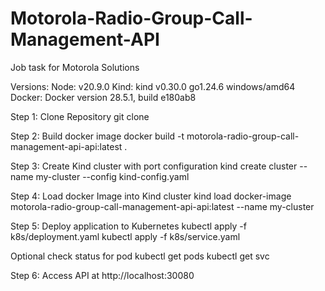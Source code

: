 # Motorola-Radio-Group-Call-Management-API
Job task for Motorola Solutions

Versions:
Node: v20.9.0
Kind: kind v0.30.0 go1.24.6 windows/amd64
Docker: Docker version 28.5.1, build e180ab8

Step 1:
Clone Repository
git clone <Repo-url>

Step 2: 
Build docker image
docker build -t motorola-radio-group-call-management-api-api:latest .

Step 3:
Create Kind cluster with port configuration
kind create cluster --name my-cluster --config kind-config.yaml

Step 4:
Load docker Image into Kind cluster
kind load docker-image motorola-radio-group-call-management-api-api:latest --name my-cluster

Step 5:
Deploy application to Kubernetes
kubectl apply -f k8s/deployment.yaml
kubectl apply -f k8s/service.yaml

Optional check status for pod
kubectl get pods
kubectl get svc

Step 6:
Access API at http://localhost:30080
